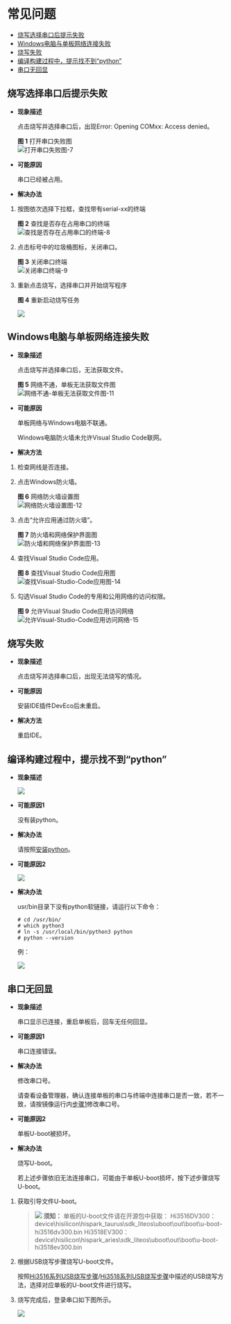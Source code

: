 # 常见问题<a name="ZH-CN_TOPIC_0000001128311064"></a>

-   [烧写选择串口后提示失败](#section1498892119619)
-   [Windows电脑与单板网络连接失败](#section8512971816)
-   [烧写失败](#section1767804111198)
-   [编译构建过程中，提示找不到“python”](#zh-cn_topic_0000001053466255_section1039835245619)
-   [串口无回显](#zh-cn_topic_0000001053466255_section14871149155911)

## 烧写选择串口后提示失败<a name="section1498892119619"></a>

-   **现象描述**

    点击烧写并选择串口后，出现Error: Opening COMxx: Access denied。

    **图 1**  打开串口失败图<a name="zh-cn_topic_0000001053466255_fig066333283916"></a>  
    ![](figures/打开串口失败图-7.png "打开串口失败图-7")

-   **可能原因**

    串口已经被占用。

-   **解决办法**

1.  按图依次选择下拉框，查找带有serial-xx的终端

    **图 2**  查找是否存在占用串口的终端<a name="zh-cn_topic_0000001053466255_fig165994164420"></a>  
    ![](figures/查找是否存在占用串口的终端-8.png "查找是否存在占用串口的终端-8")

2.  点击标号中的垃圾桶图标，关闭串口。

    **图 3**  关闭串口终端<a name="zh-cn_topic_0000001053466255_fig7911282453"></a>  
    ![](figures/关闭串口终端-9.png "关闭串口终端-9")

3.  重新点击烧写，选择串口并开始烧写程序

    **图 4**  重新启动烧写任务<a name="zh-cn_topic_0000001053466255_fig1138624316485"></a>  
    

    ![](figures/changjian1-10.png)


## Windows电脑与单板网络连接失败<a name="section8512971816"></a>

-   **现象描述**

    点击烧写并选择串口后，无法获取文件。

    **图 5**  网络不通，单板无法获取文件图<a name="zh-cn_topic_0000001053466255_fig5218920223"></a>  
    ![](figures/网络不通-单板无法获取文件图-11.png "网络不通-单板无法获取文件图-11")

-   **可能原因**

    单板网络与Windows电脑不联通。

    Windows电脑防火墙未允许Visual Studio Code联网。

-   **解决方法**

1.  检查网线是否连接。
2.  点击Windows防火墙。

    **图 6**  网络防火墙设置图<a name="zh-cn_topic_0000001053466255_fig62141417794"></a>  
    ![](figures/网络防火墙设置图-12.png "网络防火墙设置图-12")

3.  点击“允许应用通过防火墙”。

    **图 7**  防火墙和网络保护界面图<a name="zh-cn_topic_0000001053466255_fig20703151111116"></a>  
    ![](figures/防火墙和网络保护界面图-13.png "防火墙和网络保护界面图-13")

4.  查找Visual Studio Code应用。

    **图 8**  查找Visual Studio Code应用图<a name="zh-cn_topic_0000001053466255_fig462316612165"></a>  
    ![](figures/查找Visual-Studio-Code应用图-14.png "查找Visual-Studio-Code应用图-14")

5.  勾选Visual Studio Code的专用和公用网络的访问权限。

    **图 9**  允许Visual Studio Code应用访问网络<a name="zh-cn_topic_0000001053466255_fig132725269184"></a>  
    ![](figures/允许Visual-Studio-Code应用访问网络-15.png "允许Visual-Studio-Code应用访问网络-15")


## 烧写失败<a name="section1767804111198"></a>

-   **现象描述**

    点击烧写并选择串口后，出现无法烧写的情况。

-   **可能原因**

    安装IDE插件DevEco后未重启。

-   **解决方法**

    重启IDE。


## 编译构建过程中，提示找不到“python”<a name="zh-cn_topic_0000001053466255_section1039835245619"></a>

-   **现象描述**

    ![](figures/zh-cn_image_0000001174270743.png)


-   **可能原因1**

    没有装python。

-   **解决办法**

    请按照[安装python](../quick-start/Ubuntu编译环境准备.md)。

-   **可能原因2**

    ![](figures/zh-cn_image_0000001174270739.png)

-   **解决办法**

    usr/bin目录下没有python软链接，请运行以下命令：

    ```
    # cd /usr/bin/
    # which python3
    # ln -s /usr/local/bin/python3 python
    # python --version
    ```

    例：

    ![](figures/zh-cn_image_0000001174350661.png)


## 串口无回显<a name="zh-cn_topic_0000001053466255_section14871149155911"></a>

-   **现象描述**

    串口显示已连接，重启单板后，回车无任何回显。

-   **可能原因1**

    串口连接错误。

-   **解决办法**

    修改串口号。

    请查看设备管理器，确认连接单板的串口与终端中连接串口是否一致，若不一致，请按镜像运行内[步骤1](../quick-start/运行Hello-OHOS.md)修改串口号。


-   **可能原因2**

    单板U-boot被损坏。

-   **解决办法**

    烧写U-boot。

    若上述步骤依旧无法连接串口，可能由于单板U-boot损坏，按下述步骤烧写U-boot。


1.  获取引导文件U-boot。

    >![](public_sys-resources/icon-notice.gif) **须知：** 
    >单板的U-boot文件请在开源包中获取：
    >Hi3516DV300：device\\hisilicon\\hispark\_taurus\\sdk\_liteos\\uboot\\out\\boot\\u-boot-hi3516dv300.bin
    >Hi3518EV300：device\\hisilicon\\hispark\_aries\\sdk\_liteos\\uboot\\out\\boot\\u-boot-hi3518ev300.bin

2.  根据USB烧写步骤烧写U-boot文件。

    按照[Hi3516系列USB烧写步骤](https://device.harmonyos.com/cn/docs/ide/user-guides/hi3516_upload-0000001052148681)/[Hi3518系列USB烧写步骤](https://device.harmonyos.com/cn/docs/ide/user-guides/hi3518_upload-0000001057313128)中描述的USB烧写方法，选择对应单板的U-boot文件进行烧写。

3.  烧写完成后，登录串口如下图所示。

    ![](figures/zh-cn_image_0000001174350659.png)


